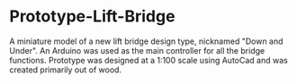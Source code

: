 # Prototype-Lift-Bridge
A miniature model of a new lift bridge design type, nicknamed "Down and Under". An Arduino was used as the main controller for all the bridge functions. Prototype was designed at a 1:100 scale using AutoCad and was created primarily out of wood.
